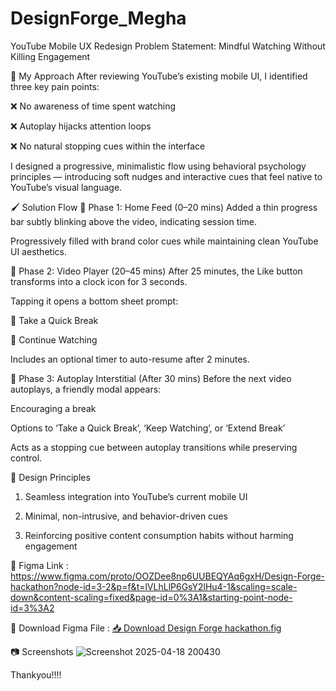 # DesignForge_Megha
YouTube Mobile UX Redesign
Problem Statement:
Mindful Watching Without Killing Engagement

🎯 My Approach
After reviewing YouTube’s existing mobile UI, I identified three key pain points:

❌ No awareness of time spent watching

❌ Autoplay hijacks attention loops

❌ No natural stopping cues within the interface

I designed a progressive, minimalistic flow using behavioral psychology principles — introducing soft nudges and interactive cues that feel native to YouTube’s visual language.

🖌️ Solution Flow
📌 Phase 1: Home Feed (0–20 mins)
Added a thin progress bar subtly blinking above the video, indicating session time.

Progressively filled with brand color cues while maintaining clean YouTube UI aesthetics.

📌 Phase 2: Video Player (20–45 mins)
After 25 minutes, the Like button transforms into a clock icon for 3 seconds.

Tapping it opens a bottom sheet prompt:

🎈 Take a Quick Break

🔕 Continue Watching

Includes an optional timer to auto-resume after 2 minutes.

📌 Phase 3: Autoplay Interstitial (After 30 mins)
Before the next video autoplays, a friendly modal appears:

Encouraging a break

Options to ‘Take a Quick Break’, ‘Keep Watching’, or ‘Extend Break’

Acts as a stopping cue between autoplay transitions while preserving control.

🎨 Design Principles
1. Seamless integration into YouTube’s current mobile UI

2. Minimal, non-intrusive, and behavior-driven cues

3. Reinforcing positive content consumption habits without harming engagement

🔗 Figma Link : https://www.figma.com/proto/OOZDee8np6UUBEQYAq6gxH/Design-Forge-hackathon?node-id=3-2&p=f&t=lVLhLlP6GsY2lHu4-1&scaling=scale-down&content-scaling=fixed&page-id=0%3A1&starting-point-node-id=3%3A2

🎨 Download Figma File :
[📥 Download Design Forge hackathon.fig](./Design%20Forge%20hackathon.fig)


📷 Screenshots
![Screenshot 2025-04-18 200430](https://github.com/user-attachments/assets/26a3d3e8-6377-443d-9b19-cb8e800c6012)


Thankyou!!!!
